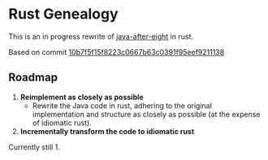 Rust Genealogy
==============

This is an in progress rewrite of [java-after-eight](https://github.com/CodeFX-org/java-after-eight) in rust.

Based on commit [10b7f5f15f8223c0667b63c0391f95eef9211138](https://github.com/nipafx/java-after-eight/tree/10b7f5f15f8223c0667b63c0391f95eef9211138)

Roadmap
-------
1. **Reimplement as closely as possible**
    - Rewrite the Java code in rust, adhering to the original implementation and structure as closely as possible (at the expense of idiomatic rust).
2. **Incrementally transform the code to idiomatic rust**

Currently still 1.
